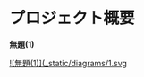 # プロジェクト概要



**無題(1)**

[![無題(1)](_static/diagrams/1.svg](http://lvh.me:8000/s/7a98da037e2340579493628934c85c8c)
